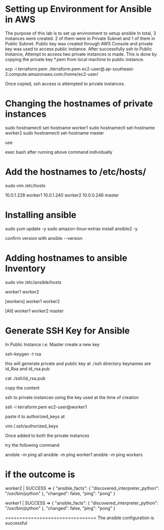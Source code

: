 # Setting up Environment for Ansible in AWS
The purpose of this lab is to set up environment to setup ansible
In total, 3 instances were created. 2 of them were in Private Subnet and 1 of them in Public Subnet.
Public key was created through AWS Console and private key was used to access public instance.
After successfully ssh to Public Instance, Attempt to access two private instances is made.
This is done by copying the private key *.pem from local machine to public instance.

scp -i terraform.pem ./terraform.pem ec2-user@<IP-ADDRESS-EC2-INSTANCE>.ap-southeast-2.compute.amazonaws.com:/home/ec2-user/

Once copied, ssh access is attempted to private instances.

# Changing the hostnames of private instances

sudo hostnamectl set-hostname worker1
sudo hostnamectl set-hostname worker2
sudo hostnamectl set-hostname master

use

exec bash after running above command individually

# Add the hostnames to /etc/hosts/

sudo vim /etc/hosts

10.0.1.228 worker1
10.0.1.240 worker2
10.0.0.246 master

# Installing ansible

sudo yum update -y
sudo amazon-linux-extras install ansible2 -y

confirm version with ansible --version

# Adding hostnames to ansible Inventory

sudo vim /etc/ansible/hosts

worker1
worker2

[workers]
worker1
worker2

[All]
worker1
worker2
master

# Generate SSH Key for Ansible

In Public Instance i.e. Master create a new key 

ssh-keygen -t rsa

this will generate private and public key at ./ssh directory
keynames are id_Rsa and id_rsa.pub

cat ./ssh/id_rsa.pub

copy the content

ssh to private instances using the key used at the time of creation

ssh -i terraform.pem ec2-user@worker1

paste it to authorized_keys at

vim /.ssh/authorized_keys

Once added to both the private instances

try the following command 

ansible -m ping all
ansible -m ping worker1
ansible -m ping workers

if the outcome is 
================================
worker2 | SUCCESS => {
    "ansible_facts": {
        "discovered_interpreter_python": "/usr/bin/python"
    }, 
    "changed": false, 
    "ping": "pong"
}

worker1 | SUCCESS => {
    "ansible_facts": {
        "discovered_interpreter_python": "/usr/bin/python"
    }, 
    "changed": false, 
    "ping": "pong"
}

================================
The ansible configuration is successful
